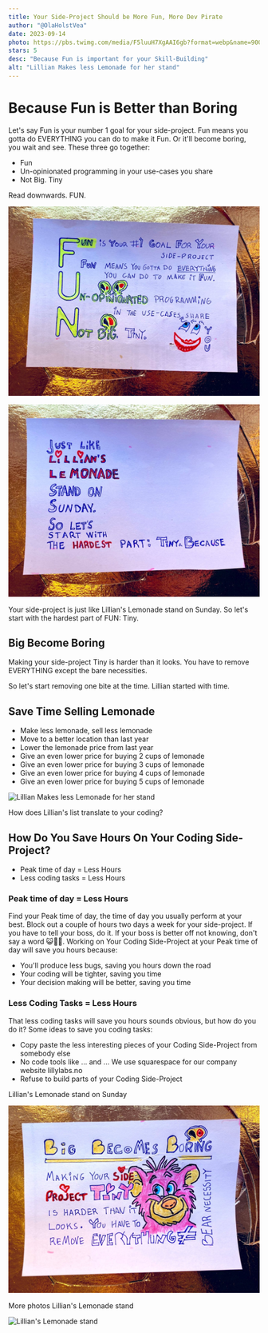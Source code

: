 ```yaml
---
title: Your Side-Project Should be More Fun, More Dev Pirate
author: "@OlaHolstVea"
date: 2023-09-14
photo: https://pbs.twimg.com/media/F5luuH7XgAAI6gb?format=webp&name=900x900
stars: 5
desc: "Because Fun is important for your Skill-Building"
alt: "Lillian Makes less Lemonade for her stand"
---
```


# Because Fun is Better than Boring

Let's say Fun is your number 1 goal for your side-project. Fun means you gotta do EVERYTHING you can do to make it Fun. Or it'll become boring, you wait and see. These three go together:

- Fun
- Un-opinionated programming in your use-cases you share
- Not Big. Tiny

Read downwards. FUN.

![Your Side-Project Should be More Fun](./FUN.jpeg)

![Lillian's Lemonade stand](./Lemonade.jpeg)

Your side-project is just like Lillian's Lemonade stand on Sunday. So let's start with the hardest part of FUN: Tiny.

## Big Become Boring

Making your side-project Tiny is harder than it looks. You have to remove EVERYTHING except the bare necessities.

So let's start removing one bite at the time. Lillian started with time.

## Save Time Selling Lemonade

- Make less lemonade, sell less lemonade
- Move to a better location than last year
- Lower the lemonade price from last year
- Give an even lower price for buying 2 cups of lemonade
- Give an even lower price for buying 3 cups of lemonade
- Give an even lower price for buying 4 cups of lemonade
- Give an even lower price for buying 5 cups of lemonade

![Lillian Makes less Lemonade for her stand](https://pbs.twimg.com/media/F5luuH7XgAAI6gb?format=webp&name=900x900)

How does Lillian's list translate to your coding?

## How Do You Save Hours On Your Coding Side-Project?

- Peak time of day = Less Hours
- Less coding tasks = Less Hours

### Peak time of day = Less Hours

Find your Peak time of day, the time of day you usually perform at your best. Block out a couple of hours two days a week for your side-project. If you have to tell your boss, do it. If your boss is better off not knowing, don't say a word 😺🏴‍☠️. Working on Your Coding Side-Project at your Peak time of day will save you hours because:

- You'll produce less bugs, saving you hours down the road
- Your coding will be tighter, saving you time
- Your decision making will be better, saving you time

### Less Coding Tasks = Less Hours

That less coding tasks will save you hours sounds obvious, but how do you do it? Some ideas to save you coding tasks:

- Copy paste the less interesting pieces of your Coding Side-Project from somebody else
- No code tools like ... and ... We use squarespace for our company website lillylabs.no
- Refuse to build parts of your Coding Side-Project

Lillian's Lemonade stand on Sunday

![bear necessities](./Boring.jpeg)

More photos Lillian's Lemonade stand

![Lillian's Lemonade stand](https://pbs.twimg.com/media/F5kO8k1WkAAF44c?format=webp&name=900x900)
